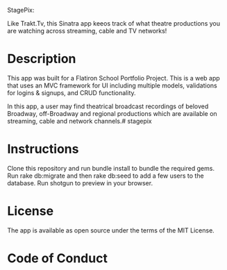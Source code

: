 StagePix: 

Like Trakt.Tv, this Sinatra app keeos track of what theatre productions you are watching across streaming, cable and TV networks!


# Description

This app was built for a Flatiron School Portfolio Project. This is a web app that uses an MVC framework for UI including multiple models, validations for logins & signups, and CRUD functionality.

In this app, a user may find theatrical broadcast recordings of beloved Broadway, off-Broadway and regional productions which are available on streaming, cable and network channels.# stagepix


# Instructions

Clone this repository and run bundle install to bundle the required gems. Run rake db:migrate and then rake db:seed to add a few users to the database. Run shotgun to preview in your browser.


# License

The app is available as open source under the terms of the MIT License.

# Code of Conduct

